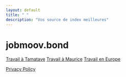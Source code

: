 ```yaml
---
layout: default
title: " "
description: "Vos source de index meilleures" 
---
```


# jobmoov.bond

<!-- Page d'accueil -->
<a href="page1/" class="bouton-acceuil">Travail à Tamatave</a>
<a href="page2/" class="bouton-acceuil">Travail à Maurice</a>
<a href="page3/" class="bouton-acceuil">Travail en Europe</a>

[Privacy Policy](privacy.md)
